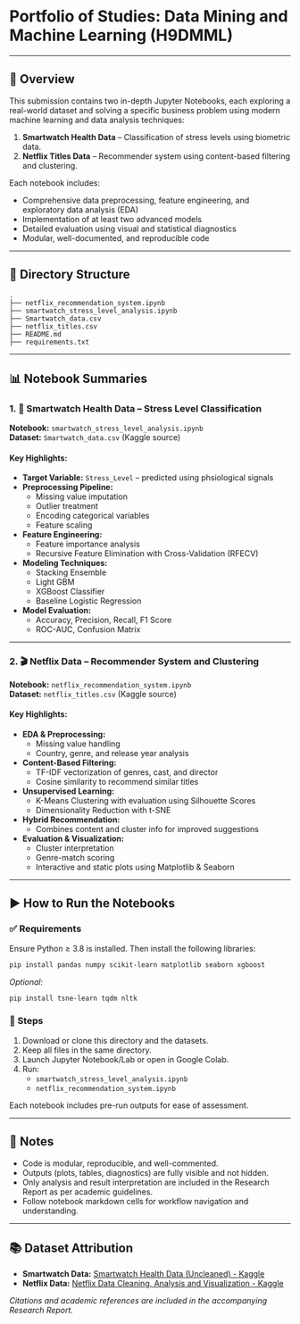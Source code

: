 # Portfolio of Studies: Data Mining and Machine Learning (H9DMML)
---

## 📘 Overview

This submission contains two in-depth Jupyter Notebooks, each exploring a real-world dataset and solving a specific business problem using modern machine learning and data analysis techniques:

1. **Smartwatch Health Data** – Classification of stress levels using biometric data.
2. **Netflix Titles Data** – Recommender system using content-based filtering and clustering.

Each notebook includes:

- Comprehensive data preprocessing, feature engineering, and exploratory data analysis (EDA)
- Implementation of at least two advanced models
- Detailed evaluation using visual and statistical diagnostics
- Modular, well-documented, and reproducible code

---

## 📁 Directory Structure

```
.
├── netflix_recommendation_system.ipynb
├── smartwatch_stress_level_analysis.ipynb
├── Smartwatch_data.csv
├── netflix_titles.csv
├── README.md
├── requirements.txt
```

---

## 📊 Notebook Summaries

### 1. 📱 Smartwatch Health Data – Stress Level Classification

**Notebook:** `smartwatch_stress_level_analysis.ipynb`  
**Dataset:** `Smartwatch_data.csv` (Kaggle source)

#### Key Highlights:

- **Target Variable:** `Stress_Level` – predicted using phsiological signals
- **Preprocessing Pipeline:**
  - Missing value imputation
  - Outlier treatment
  - Encoding categorical variables
  - Feature scaling
- **Feature Engineering:**
  - Feature importance analysis
  - Recursive Feature Elimination with Cross-Validation (RFECV)
- **Modeling Techniques:**
  - Stacking Ensemble
  - Light GBM 
  - XGBoost Classifier
  - Baseline Logistic Regression
- **Model Evaluation:**
  - Accuracy, Precision, Recall, F1 Score
  - ROC-AUC, Confusion Matrix
  

---

### 2. 🎬 Netflix Data – Recommender System and Clustering

**Notebook:** `netflix_recommendation_system.ipynb`  
**Dataset:** `netflix_titles.csv` (Kaggle source)

#### Key Highlights:

- **EDA & Preprocessing:**
  - Missing value handling
  - Country, genre, and release year analysis
- **Content-Based Filtering:**
  - TF-IDF vectorization of genres, cast, and director
  - Cosine similarity to recommend similar titles
- **Unsupervised Learning:**
  - K-Means Clustering with evaluation using Silhouette Scores
  - Dimensionality Reduction with t-SNE
- **Hybrid Recommendation:**
  - Combines content and cluster info for improved suggestions
- **Evaluation & Visualization:**
  - Cluster interpretation
  - Genre-match scoring
  - Interactive and static plots using Matplotlib & Seaborn

---

## ▶️ How to Run the Notebooks

### ✅ Requirements

Ensure Python ≥ 3.8 is installed. Then install the following libraries:

```bash
pip install pandas numpy scikit-learn matplotlib seaborn xgboost
```

_Optional:_

```bash
pip install tsne-learn tqdm nltk
```

### 🧪 Steps

1. Download or clone this directory and the datasets.
2. Keep all files in the same directory.
3. Launch Jupyter Notebook/Lab or open in Google Colab.
4. Run:
   - `smartwatch_stress_level_analysis.ipynb`
   - `netflix_recommendation_system.ipynb`

Each notebook includes pre-run outputs for ease of assessment.

---

## 📝 Notes

- Code is modular, reproducible, and well-commented.
- Outputs (plots, tables, diagnostics) are fully visible and not hidden.
- Only analysis and result interpretation are included in the Research Report as per academic guidelines.
- Follow notebook markdown cells for workflow navigation and understanding.

---

## 📚 Dataset Attribution

- **Smartwatch Data:** [Smartwatch Health Data (Uncleaned) - Kaggle](https://www.kaggle.com/datasets/mohammedarfathr/smartwatch-health-data-uncleaned/data)
- **Netflix Data:** [Netflix Data Cleaning, Analysis and Visualization - Kaggle](https://www.kaggle.com/datasets/ariyoomotade/netflix-data-cleaning-analysis-and-visualization/data)

_Citations and academic references are included in the accompanying Research Report._
